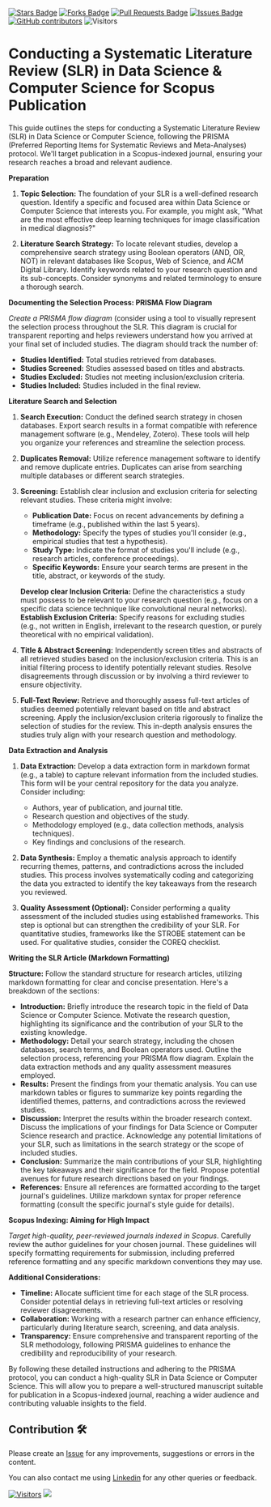 <a href="https://github.com/drshahizan/research-design/stargazers"><img src="https://img.shields.io/github/stars/drshahizan/research-design" alt="Stars Badge"/></a>
<a href="https://github.com/drshahizan/research-design/network/members"><img src="https://img.shields.io/github/forks/drshahizan/research-design" alt="Forks Badge"/></a>
<a href="https://github.com/drshahizan/research-design/pulls"><img src="https://img.shields.io/github/issues-pr/drshahizan/research-design" alt="Pull Requests Badge"/></a>
<a href="https://github.com/drshahizan/research-design"><img src="https://img.shields.io/github/issues/drshahizan/research-design" alt="Issues Badge"/></a>
<a href="https://github.com/drshahizan/research-design/graphs/contributors"><img alt="GitHub contributors" src="https://img.shields.io/github/contributors/drshahizan/research-design?color=2b9348"></a>
![Visitors](https://api.visitorbadge.io/api/visitors?path=https%3A%2F%2Fgithub.com%2Fdrshahizan%2MCSD1043&labelColor=%23d9e3f0&countColor=%23697689&style=flat)


# Conducting a Systematic Literature Review (SLR) in Data Science & Computer Science for Scopus Publication

This guide outlines the steps for conducting a Systematic Literature Review (SLR) in Data Science or Computer Science, following the PRISMA (Preferred Reporting Items for Systematic Reviews and Meta-Analyses) protocol.  We'll target publication in a Scopus-indexed journal, ensuring your research reaches a broad and relevant audience.

**Preparation**

1. **Topic Selection:**  The foundation of your SLR is a well-defined research question. Identify a specific and focused area within Data Science or Computer Science that interests you.  For example, you might ask, "What are the most effective deep learning techniques for image classification in medical diagnosis?" 

2. **Literature Search Strategy:**  To locate relevant studies, develop a comprehensive search strategy using Boolean operators (AND, OR, NOT) in relevant databases like Scopus, Web of Science, and ACM Digital Library. Identify keywords related to your research question and its sub-concepts. Consider synonyms and related terminology to ensure a thorough search.

**Documenting the Selection Process: PRISMA Flow Diagram**

*Create a PRISMA flow diagram* (consider using a tool to visually represent the selection process throughout the SLR. This diagram is crucial for transparent reporting and helps reviewers understand how you arrived at your final set of included studies. The diagram should track the number of:

* **Studies Identified:** Total studies retrieved from databases.
* **Studies Screened:** Studies assessed based on titles and abstracts.
* **Studies Excluded:** Studies not meeting inclusion/exclusion criteria.
* **Studies Included:** Studies included in the final review.

**Literature Search and Selection**

1. **Search Execution:** Conduct the defined search strategy in chosen databases. Export search results in a format compatible with reference management software (e.g., Mendeley, Zotero). These tools will help you organize your references and streamline the selection process.
2. **Duplicates Removal:** Utilize reference management software to identify and remove duplicate entries. Duplicates can arise from searching multiple databases or different search strategies.
3. **Screening:** Establish clear inclusion and exclusion criteria for selecting relevant studies. These criteria might involve:
    * **Publication Date:** Focus on recent advancements by defining a timeframe (e.g., published within the last 5 years).
    * **Methodology:** Specify the types of studies you'll consider (e.g., empirical studies that test a hypothesis).
    * **Study Type:**  Indicate the format of studies you'll include (e.g., research articles, conference proceedings).
    * **Specific Keywords:** Ensure your search terms are present in the title, abstract, or keywords of the study.

    **Develop clear Inclusion Criteria:** Define the characteristics a study must possess to be relevant to your research question (e.g., focus on a specific data science technique like convolutional neural networks).
    **Establish Exclusion Criteria:** Specify reasons for excluding studies (e.g., not written in English, irrelevant to the research question, or purely theoretical with no empirical validation).
4. **Title & Abstract Screening:**  Independently screen titles and abstracts of all retrieved studies based on the inclusion/exclusion criteria. This is an initial filtering process to identify potentially relevant studies. Resolve disagreements through discussion or by involving a third reviewer to ensure objectivity.
5. **Full-Text Review:** Retrieve and thoroughly assess full-text articles of studies deemed potentially relevant based on title and abstract screening. Apply the inclusion/exclusion criteria rigorously to finalize the selection of studies for the review. This in-depth analysis ensures the studies truly align with your research question and methodology.

**Data Extraction and Analysis**

1. **Data Extraction:** Develop a data extraction form in markdown format (e.g., a table) to capture relevant information from the included studies. This form will be your central repository for the data you analyze. Consider including:
    * Authors, year of publication, and journal title.
    * Research question and objectives of the study.
    * Methodology employed (e.g., data collection methods, analysis techniques).
    * Key findings and conclusions of the research.

2. **Data Synthesis:** Employ a thematic analysis approach to identify recurring themes, patterns, and contradictions across the included studies. This process involves systematically coding and categorizing the data you extracted to identify the key takeaways from the research you reviewed.

3. **Quality Assessment (Optional):**  Consider performing a quality assessment of the included studies using established frameworks. This step is optional but can strengthen the credibility of your SLR. For quantitative studies, frameworks like the STROBE statement can be used. For qualitative studies, consider the COREQ checklist.

**Writing the SLR Article (Markdown Formatting)**

**Structure:** Follow the standard structure for research articles, utilizing markdown formatting for clear and concise presentation. Here's a breakdown of the sections:

* **Introduction:** Briefly introduce the research topic in the field of Data Science or Computer Science. Motivate the research question, highlighting its significance and the contribution of your SLR to the existing knowledge. 
* **Methodology:** Detail your search strategy, including the chosen databases, search terms, and Boolean operators used.  Outline the selection process, referencing your PRISMA flow diagram. Explain the data extraction methods and any quality assessment measures employed.
* **Results:** Present the findings from your thematic analysis.  You can use markdown tables or figures to summarize key points regarding the identified themes, patterns, and contradictions across the reviewed studies.
* **Discussion:** Interpret the results within the broader research context. Discuss the implications of your findings for Data Science or Computer Science research and practice. Acknowledge any potential limitations of your SLR, such as limitations in the search strategy or the scope of included studies.
* **Conclusion:** Summarize the main contributions of your SLR, highlighting the key takeaways and their significance for the field.  Propose potential avenues for future research directions based on your findings.
* **References:** Ensure all references are formatted according to the target journal's guidelines. Utilize markdown syntax for proper reference formatting (consult the specific journal's style guide for details).

**Scopus Indexing: Aiming for High Impact**

*Target high-quality, peer-reviewed journals indexed in Scopus*. Carefully review the author guidelines for your chosen journal. These guidelines will specify formatting requirements for submission, including preferred reference formatting and any specific markdown conventions they may use.

**Additional Considerations:**

* **Timeline:** Allocate sufficient time for each stage of the SLR process. Consider potential delays in retrieving full-text articles or resolving reviewer disagreements. 
* **Collaboration:** Working with a research partner can enhance efficiency, particularly during literature search, screening, and data analysis. 
* **Transparency:** Ensure comprehensive and transparent reporting of the SLR methodology, following PRISMA guidelines to enhance the credibility and reproducibility of your research.

By following these detailed instructions and adhering to the PRISMA protocol, you can conduct a high-quality SLR in Data Science or Computer Science.  This will allow you to prepare a well-structured manuscript suitable for publication in a Scopus-indexed journal, reaching a wider audience and contributing valuable insights to the field.


## Contribution 🛠️
Please create an [Issue](https://github.com/drshahizan/MCSD1043/issues) for any improvements, suggestions or errors in the content.

You can also contact me using [Linkedin](https://www.linkedin.com/in/drshahizan/) for any other queries or feedback.

[![Visitors](https://api.visitorbadge.io/api/visitors?path=https%3A%2F%2Fgithub.com%2Fdrshahizan&labelColor=%23697689&countColor=%23555555&style=plastic)](https://visitorbadge.io/status?path=https%3A%2F%2Fgithub.com%2Fdrshahizan)
![](https://hit.yhype.me/github/profile?user_id=81284918)


